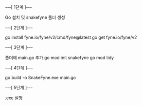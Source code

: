 ---[ 1단계 ]---

Go 설치 및 snakefyne 폴더 생성

---[ 2단계 ]---

go install fyne.io/fyne/v2/cmd/fyne@latest
go get fyne.io/fyne/v2

---[ 3단계 ]---

폴더에 main.go 추가
go mod init snakefyne
go mod tidy

---[ 4단계 ]---

go build -o SnakeFyne.exe main.go

---[ 5단계 ]---

.exe 실행
